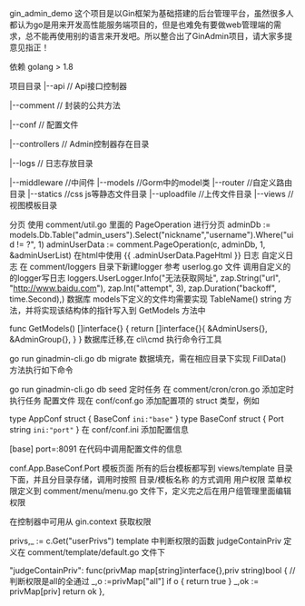 gin_admin_demo
这个项目是以Gin框架为基础搭建的后台管理平台，虽然很多人都认为go是用来开发高性能服务端项目的，但是也难免有要做web管理端的需求，总不能再使用别的语言来开发吧。所以整合出了GinAdmin项目，请大家多提意见指正！


依赖
golang > 1.8

项目目录
|--api  // Api接口控制器

|--comment // 封装的公共方法

|--conf // 配置文件

|--controllers // Admin控制器存在目录

|--logs // 日志存放目录

|--middleware //中间件
|--models //Gorm中的model类
|--router //自定义路由目录
|--statics //css js等静态文件目录
|--uploadfile //上传文件目录
|--views //视图模板目录

分页
使用 comment/util.go 里面的 PageOperation 进行分页
adminDb := models.Db.Table("admin_users").Select("nickname","username").Where("uid != ?", 1)
adminUserData := comment.PageOperation(c, adminDb, 1, &adminUserList)
在html中使用
{{ .adminUserData.PageHtml }}
日志
自定义日志 在 comment/loggers 目录下新建logger
参考 userlog.go 文件
调用自定义的的logger写日志
loggers.UserLogger.Info("无法获取网址",
zap.String("url", "http://www.baidu.com"),
zap.Int("attempt", 3),
zap.Duration("backoff", time.Second),)
数据库
models下定义的文件均需要实现 TableName() string 方法，并将实现该结构体的指针写入到 GetModels 方法中

func GetModels() []interface{} {
	return []interface{}{
		&AdminUsers{},
		&AdminGroup{},
	}
}
数据库迁移,在 cli\cmd 执行命令行工具

go run ginadmin-cli.go db migrate
数据填充，需在相应目录下实现 FillData() 方法执行如下命令

go run ginadmin-cli.go db seed
定时任务
在 comment/cron/cron.go 添加定时执行任务
配置文件
现在 conf/conf.go 添加配置项的 struct 类型，例如

type AppConf struct {
	BaseConf `ini:"base"`
}
type BaseConf struct {
	Port string `ini:"port"`
}
在 conf/conf.ini 添加配置信息

[base]
port=:8091
在代码中调用配置文件的信息

conf.App.BaseConf.Port
模板页面
所有的后台模板都写到 views/template 目录下面，并且分目录存储，调用时按照 目录/模板名称 的方式调用
用户权限
菜单权限定义到 comment/menu/menu.go 文件下，定义完之后在用户组管理里面编辑权限

在控制器中可用从 gin.context 获取权限

privs,_ := c.Get("userPrivs")
template 中判断权限的函数 judgeContainPriv 定义在 comment/template/default.go 文件下

"judgeContainPriv": func(privMap map[string]interface{},priv string)bool {
	//判断权限是all的全通过
	_,o :=privMap["all"]
	if o {
		return true
	}
	_,ok := privMap[priv]
	return ok
},
